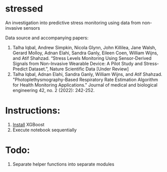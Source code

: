 # stressed
An investigation into predictive stress monitoring using data from non-invasive sensors

Data source and accompanying papers:
1.	Talha Iqbal, Andrew Simpkin, Nicola Glynn, John Killilea, Jane Walsh, Gerard Molloy, Adnan Elahi, Sandra Ganly, Eileen Coen, William Wijns, and Atif Shahzad. “Stress Levels Monitoring Using Sensor-Derived Signals from Non-Invasive Wearable Device: A Pilot Study and Stress-Predict Dataset.”, Nature Scientific Data [Under Review]
2.	Talha Iqbal, Adnan Elahi, Sandra Ganly, William Wijns, and Atif Shahzad. "Photoplethysmography-Based Respiratory Rate Estimation Algorithm for Health Monitoring Applications." Journal of medical and biological engineering 42, no. 2 (2022): 242-252.

# Instructions:

1. [Install](https://xgboost.readthedocs.io/en/stable/install.html) XGBoost
2. Execute notebook sequentially

# Todo:
1. Separate helper functions into separate modules


